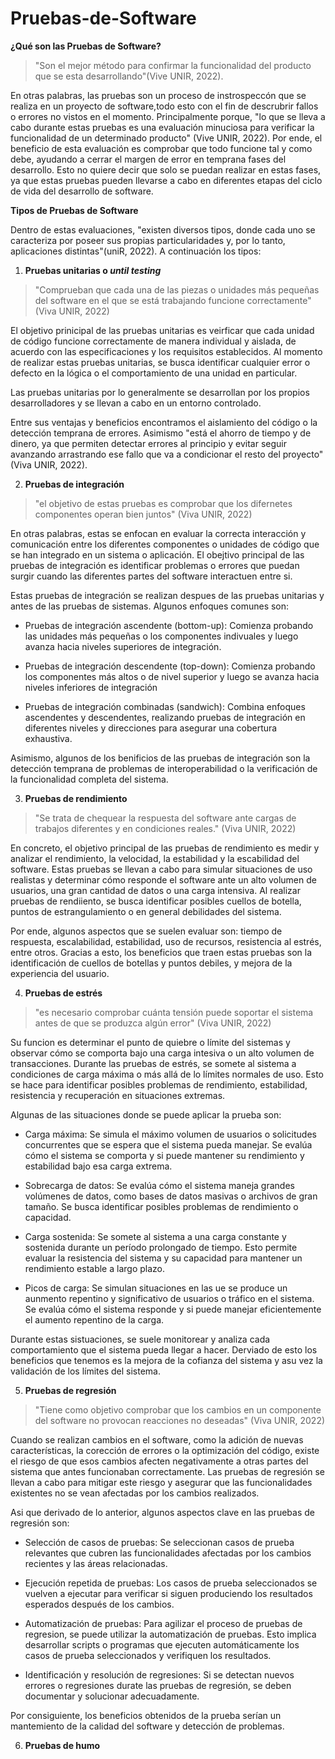 # Pruebas-de-Software
**¿Qué son las Pruebas de Software?**

> "Son el mejor método para confirmar la funcionalidad del producto que se esta desarrollando"(Vive UNIR, 2022). 
>
En otras palabras, las pruebas son un proceso de instrospeccón que se realiza en un proyecto de software,todo esto con el fin de descrubrir fallos o errores no vistos en el momento.
Principalmente porque, "lo que se lleva a cabo durante estas pruebas es una evaluación minuciosa para verificar la funcionalidad de un determinado producto" (Vive UNIR, 2022).
Por ende, el beneficio de esta evaluación es comprobar que todo funcione tal y como debe, ayudando a cerrar el margen de error en temprana fases del desarrollo. Esto no quiere decir que solo se puedan realizar en estas fases, ya que estas pruebas pueden llevarse a cabo en diferentes etapas del ciclo de vida del desarrollo de software.

**Tipos de Pruebas de Software**

Dentro de estas evaluaciones, "existen diversos tipos, donde cada uno se caracteriza por poseer sus propias particularidades y, por lo tanto, aplicaciones distintas"(uniR, 2022). A continuación los tipos:

1. **Pruebas unitarias o _until testing_**

> "Comprueban que cada una de las piezas o unidades más pequeñas del software en el que se está trabajando funcione correctamente" (Viva UNIR, 2022)

El objetivo prinicipal de las pruebas unitarias es veirficar que cada unidad de código funcione correctamente de manera individual y aislada, de acuerdo con las especificaciones y los requisitos establecidos. Al momento de realizar estas pruebas unitarias, se busca identificar cualquier error o defecto en la lógica o el comportamiento de una unidad en particular.

Las pruebas unitarias por lo generalmente se desarrollan por los propios desarrolladores y se llevan a cabo en un entorno controlado.

Entre sus ventajas y beneficios encontramos el aislamiento del código o la detección temprana de errores. Asimismo "está el ahorro de tiempo y de dinero, ya que permiten detectar errores al principio y evitar seguir avanzando arrastrando ese fallo que va a condicionar el resto del proyecto" (Viva UNIR, 2022).

2. **Pruebas de integración**

>"el objetivo de estas pruebas es comprobar que los difernetes componentes operan bien juntos" (Viva UNIR, 2022)

En otras palabras, estas se enfocan en evaluar la correcta interacción y comunicación entre los diferentes componentes o unidades de código que se han integrado en un sistema o aplicación. El obejtivo principal de las pruebas de integración es identificar problemas o errores que puedan surgir cuando las diferentes partes del software interactuen entre si.

Estas pruebas de integración se realizan despues de las pruebas unitarias y antes de las pruebas de sistemas. Algunos enfoques comunes son:

- Pruebas de integración ascendente (bottom-up): Comienza probando las unidades más pequeñas o los componentes indivuales y luego avanza hacia niveles superiores de integración.

- Pruebas de integración descendente (top-down): Comienza probando los componentes más altos o de nivel superior y luego se avanza hacia niveles inferiores de integración

- Pruebas de integración combinadas (sandwich): Combina enfoques ascendentes y descendentes, realizando pruebas de integración en diferentes niveles y direcciones para asegurar una cobertura exhaustiva.

Asimismo, algunos de los benificios de las pruebas de integración son la detección temprana de problemas de interoperabilidad o la verificación de la funcionalidad completa del sistema.

3. **Pruebas de rendimiento**

> "Se trata de chequear la respuesta del software ante cargas de trabajos diferentes y en condiciones reales." (Viva UNIR, 2022)

En concreto, el objetivo principal de las pruebas de rendimiento es medir y analizar el rendimiento, la velocidad, la estabilidad y la escabilidad del software. Estas pruebas se llevan a cabo para simular situaciones de uso realistas y determinar cómo responde el software ante un alto volumen de usuarios, una gran cantidad de datos o una carga intensiva. Al realizar pruebas de rendiiento, se busca identificar posibles cuellos de botella, puntos de estrangulamiento o en general debilidades del sistema.

Por ende, algunos aspectos que se suelen evaluar son: tiempo de respuesta, escalabilidad, estabilidad, uso de recursos, resistencia al estrés, entre otros. Gracias a esto, los beneficios que traen estas pruebas son la identificación de cuellos de botellas y puntos debiles, y mejora de la experiencia del usuario.

4. **Pruebas de estrés**

> "es necesario comprobar cuánta tensión puede soportar el sistema antes de que se produzca algún error" (Viva UNIR, 2022)

Su funcion es determinar el punto de quiebre o límite del sistemas y observar cómo se comporta bajo una carga intesiva o un alto volumen de transacciones. Durante las pruebas de estrés, se somete al sistema a condiciones de carga máxima o más allá de lo límites normales de uso. Esto se hace para identificar posibles problemas de rendimiento, estabilidad, resistencia y recuperación en situaciones extremas.

Algunas de las situaciones donde se puede aplicar la prueba son:

- Carga máxima: Se simula el máximo volumen de usuarios o solicitudes concurrentes que se espera que el sistema pueda manejar. Se evalúa cómo el sistema se comporta y si puede mantener su rendimiento y estabilidad bajo esa carga extrema.

- Sobrecarga de datos: Se evalúa cómo el sistema maneja grandes volúmenes de datos, como bases de datos masivas o archivos de gran tamaño. Se busca identificar posibles problemas de rendimiento o capacidad.

- Carga sostenida: Se somete al sistema a una carga constante y sostenida durante un período prolongado de tiempo. Esto permite evaluar la resistencia del sistema y su capacidad para mantener un rendimiento estable a largo plazo.

- Picos de carga: Se simulan situaciones en las ue se produce un aunmento repentino y significativo de usuarios o tráfico en el sistema. Se evalúa cómo el sistema responde y si puede manejar eficientemente el aumento repentino de la carga.

Durante estas sistuaciones, se suele monitorear y analiza cada comportamiento que el sistema pueda llegar a hacer. Derviado de esto los beneficios que tenemos es la mejora de la cofianza del sistema y asu vez la validación de los límites del sistema.

5. **Pruebas de regresión**

> "Tiene como objetivo comprobar que los cambios en un componente del software no provocan reacciones no deseadas" (Viva UNIR, 2022)

Cuando se realizan cambios en el software, como la adición de nuevas características, la corección de errores o la optimización del código, existe el riesgo de que esos cambios afecten negativamente a otras partes del sistema que antes funcionaban correctamente. Las pruebas de regresión se llevan a cabo para mitigar este riesgo y asegurar que las funcionalidades existentes no se vean afectadas por los cambios realizados.

Asi que derivado de lo anterior, algunos aspectos clave en las pruebas de regresión son:

- Selección de casos de pruebas: Se seleccionan casos de prueba relevantes que cubren las funcionalidades afectadas por los cambios recientes y las áreas relacionadas.

- Ejecución repetida de pruebas: Los casos de prueba seleccionados se vuelven a ejecutar para verificar si siguen produciendo los resultados esperados después de los cambios. 

- Automatización de pruebas: Para agilizar el proceso de pruebas de regresion, se puede utilizar la automatización de pruebas. Esto implica desarrollar scripts o programas que ejecuten automáticamente los casos de prueba seleccionados y verifiquen los resultados.

- Identificación y resolución de regresiones: Si se detectan nuevos errores o regresiones durate las pruebas de regresión, se deben documentar y solucionar adecuadamente. 

Por consiguiente, los beneficios obtenidos de la prueba serían un mantemiento de la calidad del software y detección de problemas.

6. **Pruebas de humo**

